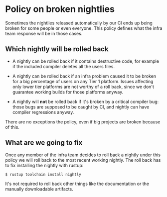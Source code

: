 # Policy on broken nightlies

Sometimes the nightlies released automatically by our CI ends up being broken
for some people or even everyone. This policy defines what the infra team
response will be in those cases.

## Which nightly will be rolled back

* A nightly can be rolled back if it contains destructive code, for
  example if the included compiler deletes all the users files.

* A nightly can be rolled back if an infra problem caused it to be broken for a
  big percentage of users on any Tier 1 platform. Issues affecting only lower
  tier platforms are not worthy of a roll back, since we don't guarantee working
  builds for those platforms anyway.

* A nightly will **not** be rolled back if it's broken by a critical compiler
  bug: those bugs are supposed to be caught by CI, and nightly can have
  compiler regressions anyway.

There are no exceptions the policy, even if big projects are broken because of
this.

## What are we going to fix

Once any member of the infra team decides to roll back a nightly under this
policy we will roll back to the most recent working nightly. The roll back has
to fix installing the nightly with rustup:

```
$ rustup toolchain install nightly
```

It's not required to roll back other things like the documentation or the
manually downloadable artifacts.
